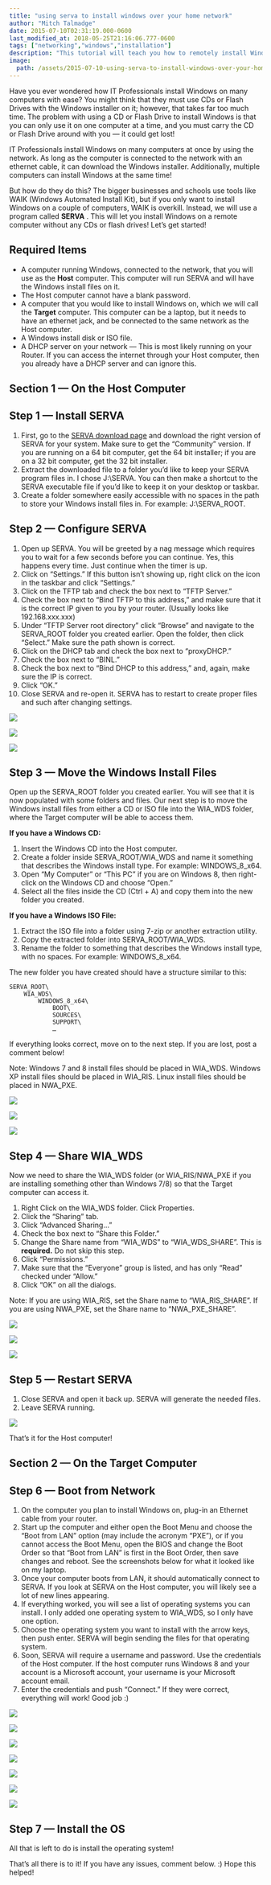 ```yaml
---
title: "using serva to install windows over your home network"
author: "Mitch Talmadge"
date: 2015-07-10T02:31:19.000-0600
last_modified_at: 2018-05-25T21:16:06.777-0600
tags: ["networking","windows","installation"]
description: "This tutorial will teach you how to remotely install Windows on a computer via WiFi or ethernet - no USB or CD required!"
image:
  path: /assets/2015-07-10-using-serva-to-install-windows-over-your-home-network/1*9hoE-GfT7LMXGxm7FSA8xw.png
---
```


Have you ever wondered how IT Professionals install Windows on many computers with ease? You might think that they must use CDs or Flash Drives with the Windows installer on it; however, that takes far too much time. The problem with using a CD or Flash Drive to install Windows is that you can only use it on one computer at a time, and you must carry the CD or Flash Drive around with you — it could get lost!

IT Professionals install Windows on many computers at once by using the network. As long as the computer is connected to the network with an ethernet cable, it can download the Windows installer. Additionally, multiple computers can install Windows at the same time!

But how do they do this? The bigger businesses and schools use tools like WAIK (Windows Automated Install Kit), but if you only want to install Windows on a couple of computers, WAIK is overkill. Instead, we will use a program called **SERVA** . This will let you install Windows on a remote computer without any CDs or flash drives! Let’s get started!
## Required Items
- A computer running Windows, connected to the network, that you will use as the **Host** computer. This computer will run SERVA and will have the Windows install files on it.
- The Host computer cannot have a blank password.
- A computer that you would like to install Windows on, which we will call the **Target** computer. This computer can be a laptop, but it needs to have an ethernet jack, and be connected to the same network as the Host computer.
- A Windows install disk or ISO file.
- A DHCP server on your network — This is most likely running on your Router. If you can access the internet through your Host computer, then you already have a DHCP server and can ignore this.

## Section 1 — On the Host Computer
## Step 1 — Install SERVA
1. First, go to the [SERVA download page](http://www.vercot.com/~serva/download.html) and download the right version of SERVA for your system. Make sure to get the “Community” version. If you are running on a 64 bit computer, get the 64 bit installer; if you are on a 32 bit computer, get the 32 bit installer.
2. Extract the downloaded file to a folder you’d like to keep your SERVA program files in. I chose J:\\SERVA. You can then make a shortcut to the SERVA executable file if you’d like to keep it on your desktop or taskbar.
3. Create a folder somewhere easily accessible with no spaces in the path to store your Windows install files in. For example: J:\\SERVA_ROOT.

## Step 2 — Configure SERVA
1. Open up SERVA. You will be greeted by a nag message which requires you to wait for a few seconds before you can continue. Yes, this happens every time. Just continue when the timer is up.
2. Click on “Settings.” If this button isn’t showing up, right click on the icon in the taskbar and click “Settings.”
3. Click on the TFTP tab and check the box next to “TFTP Server.”
4. Check the box next to “Bind TFTP to this address,” and make sure that it is the correct IP given to you by your router. (Usually looks like 192.168.xxx.xxx)
5. Under “TFTP Server root directory” click “Browse” and navigate to the SERVA_ROOT folder you created earlier. Open the folder, then click “Select.” Make sure the path shown is correct.
6. Click on the DHCP tab and check the box next to “proxyDHCP.”
7. Check the box next to “BINL.”
8. Check the box next to “Bind DHCP to this address,” and, again, make sure the IP is correct.
9. Click “OK.”
10. Close SERVA and re-open it. SERVA has to restart to create proper files and such after changing settings.

![](/assets/images/2015-07-10-using-serva-to-install-windows-over-your-home-network/1*d9HQxFp731Qp5UHXgVpHCg.png)

![](/assets/images/2015-07-10-using-serva-to-install-windows-over-your-home-network/1*9hoE-GfT7LMXGxm7FSA8xw.png)

![](/assets/images/2015-07-10-using-serva-to-install-windows-over-your-home-network/1*Kfv1kNqISl7_WDYkGRARyA.png)

## Step 3 — Move the Windows Install Files

Open up the SERVA_ROOT folder you created earlier. You will see that it is now populated with some folders and files. Our next step is to move the Windows install files from either a CD or ISO file into the WIA_WDS folder, where the Target computer will be able to access them.

**If you have a Windows CD:**
1. Insert the Windows CD into the Host computer.
2. Create a folder inside SERVA_ROOT/WIA_WDS and name it something that describes the Windows install type. For example: WINDOWS_8_x64.
3. Open “My Computer” or “This PC” if you are on Windows 8, then right-click on the Windows CD and choose “Open.”
4. Select all the files inside the CD (Ctrl + A) and copy them into the new folder you created.

**If you have a Windows ISO File:**
1. Extract the ISO file into a folder using 7-zip or another extraction utility.
2. Copy the extracted folder into SERVA_ROOT/WIA_WDS.
3. Rename the folder to something that describes the Windows install type, with no spaces. For example: WINDOWS_8_x64.

The new folder you have created should have a structure similar to this:
```
SERVA_ROOT\
    WIA_WDS\
        WINDOWS_8_x64\
            BOOT\
            SOURCES\
            SUPPORT\
            …
```

If everything looks correct, move on to the next step. If you are lost, post a comment below!

Note: Windows 7 and 8 install files should be placed in WIA_WDS. Windows XP install files should be placed in WIA_RIS. Linux install files should be placed in NWA_PXE.

![](/assets/images/2015-07-10-using-serva-to-install-windows-over-your-home-network/1*R0zE6EvBxRUfCZ-YJXATzQ.png)

![](/assets/images/2015-07-10-using-serva-to-install-windows-over-your-home-network/1*FplN3mxohK9-4DP8fs_3DA.png)

![](/assets/images/2015-07-10-using-serva-to-install-windows-over-your-home-network/1*z7b_MXUjPFSsY5SdGhJU9w.png)

## Step 4 — Share WIA_WDS

Now we need to share the WIA_WDS folder (or WIA_RIS/NWA_PXE if you are installing something other than Windows 7/8) so that the Target computer can access it.
1. Right Click on the WIA_WDS folder. Click Properties.
2. Click the “Sharing” tab.
3. Click “Advanced Sharing…”
4. Check the box next to “Share this Folder.”
5. Change the Share name from “WIA_WDS” to “WIA_WDS_SHARE”. This is **required.** Do not skip this step.
6. Click “Permissions.”
7. Make sure that the “Everyone” group is listed, and has only “Read” checked under “Allow.”
8. Click “OK” on all the dialogs.

Note: If you are using WIA_RIS, set the Share name to “WIA_RIS_SHARE”. If you are using NWA_PXE, set the Share name to “NWA_PXE_SHARE”.

![](/assets/images/2015-07-10-using-serva-to-install-windows-over-your-home-network/1*5PTN1X6ez8Gq5Ll3haCpeQ.png)

![](/assets/images/2015-07-10-using-serva-to-install-windows-over-your-home-network/1*wvPcvTWFCMLiXJTeAL7qgw.png)

![](/assets/images/2015-07-10-using-serva-to-install-windows-over-your-home-network/1*zb6_mGOptyJDOrixFyGVOA.png)

## Step 5 — Restart SERVA
1. Close SERVA and open it back up. SERVA will generate the needed files.
2. Leave SERVA running.

![](/assets/images/2015-07-10-using-serva-to-install-windows-over-your-home-network/1*L-GsheV9sVPbrG5r7XQcZQ.png)

That’s it for the Host computer!
## Section 2 — On the Target Computer
## Step 6 — Boot from Network
1. On the computer you plan to install Windows on, plug-in an Ethernet cable from your router.
2. Start up the computer and either open the Boot Menu and choose the “Boot from LAN” option (may include the acronym “PXE”), or if you cannot access the Boot Menu, open the BIOS and change the Boot Order so that “Boot from LAN” is first in the Boot Order, then save changes and reboot. See the screenshots below for what it looked like on my laptop.
3. Once your computer boots from LAN, it should automatically connect to SERVA. If you look at SERVA on the Host computer, you will likely see a lot of new lines appearing.
4. If everything worked, you will see a list of operating systems you can install. I only added one operating system to WIA_WDS, so I only have one option.
5. Choose the operating system you want to install with the arrow keys, then push enter. SERVA will begin sending the files for that operating system.
6. Soon, SERVA will require a username and password. Use the credentials of the Host computer. If the host computer runs Windows 8 and your account is a Microsoft account, your username is your Microsoft account email.
7. Enter the credentials and push “Connect.” If they were correct, everything will work! Good job :)

![](/assets/images/2015-07-10-using-serva-to-install-windows-over-your-home-network/1*ws0OxOJi4XgQd49KL05s-Q.jpeg)

![](/assets/images/2015-07-10-using-serva-to-install-windows-over-your-home-network/1*yJClKpm37N2DeWX24MmtSw.jpeg)

![](/assets/images/2015-07-10-using-serva-to-install-windows-over-your-home-network/1*de45ItRHo-EnTzV0zx-XeQ.jpeg)

![](/assets/images/2015-07-10-using-serva-to-install-windows-over-your-home-network/1*bqEQAoaIejo6J-hgHwX7qg.jpeg)

![](/assets/images/2015-07-10-using-serva-to-install-windows-over-your-home-network/1*udpABaiTEbo0wXOB3FAUQg.png)

![](/assets/images/2015-07-10-using-serva-to-install-windows-over-your-home-network/1*1NmecERDWosqo13pMXeyQQ.jpeg)

![](/assets/images/2015-07-10-using-serva-to-install-windows-over-your-home-network/1*X4mQy_qkMxOvGHvjJ-6sng.jpeg)

## Step 7 — Install the OS

All that is left to do is install the operating system!

That’s all there is to it! If you have any issues, comment below. :) Hope this helped!